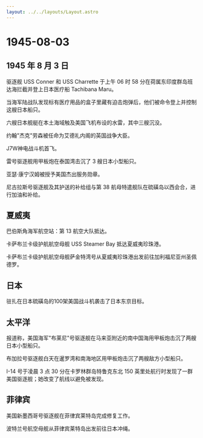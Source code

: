 ```yaml
---
layout: ../../layouts/Layout.astro
---
```


# 1945-08-03

## 1945 年 8 月 3 日

驱逐舰 USS Conner 和 USS Charrette 于上午 06 时 58
分在荷属东印度群岛班达海拦截并登上日本医疗船 Tachibana Maru。

当海军陆战队发现标有医疗用品的盒子里藏有迫击炮弹后，他们被命令登上并控制这艘日本船只。

六艘日本舰艇在本土海域触及美国飞机布设的水雷，其中三艘沉没。

约翰"杰克"劳森被任命为艾德礼内阁的英国战争大臣。

J7W神电战斗机首飞。

雷号驱逐舰用甲板炮在泰国湾击沉了 3 艘日本小型船只。

亚瑟·康宁汉姆被授予美国杰出服务勋章。

尼古拉斯号驱逐舰及其护送的补给组与第 38
航母特遣舰队在硫磺岛以西会合，进行加油和补给。

## 夏威夷

巴伯斯角海军航空站：第 13 航空大队抵达。

卡萨布兰卡级护航航空母舰 USS Steamer Bay 抵达夏威夷珍珠港。

卡萨布兰卡级护航航空母舰萨金特湾号从夏威夷珍珠港出发前往加利福尼亚州圣佩德罗。

## 日本

驻扎在日本硫磺岛的100架美国战斗机袭击了日本东京目标。

## 太平洋

报道称，美国海军"布莱尼"号驱逐舰在马来亚附近的南中国海用甲板炮击沉了两艘日本小型船只。

布加拉号驱逐舰白天在暹罗湾和南海地区用甲板炮击沉了两艘敌方小型船只。

I-14 号于凌晨 3 点 30 分在卡罗林群岛特鲁克东北 150
英里处航行时发现了一群美国驱逐舰；她改变了航线以避免被发现。

## 菲律宾

美国新墨西哥号驱逐舰在菲律宾莱特岛完成修复工作。

波特兰号航空母舰从菲律宾莱特岛出发前往日本冲绳。
